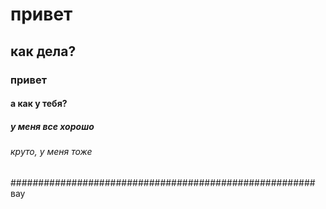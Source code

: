 # привет
## как дела?
### привет
#### а как у тебя?
##### у меня все хорошо
###### круто, у меня тоже
####################################################### вау
